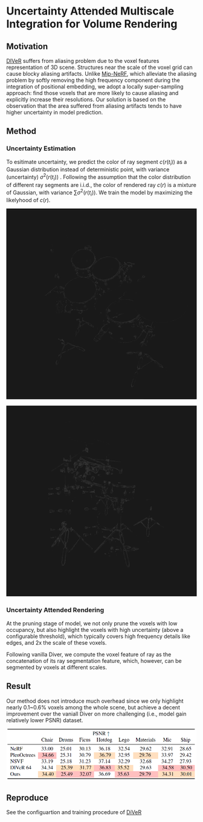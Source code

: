 # Uncertainty Attended Multiscale Integration for Volume Rendering
## Motivation
[DIVeR](https://github.com/lwwu2/diver) suffers from aliasing problem due to the voxel features representation of 3D scene. Structures near the scale of the voxel grid can cause blocky aliasing artifacts. Unlike [Mip-NeRF](https://github.com/google/mipnerf), which alleviate the aliasing problem by softly removing the high frequency component during the integration of positional embedding, we adopt a locally super-sampling approach: find those voxels that are more likely to cause aliasing and explicitly increase their resolutions. Our solution is based on the observation that the area suffered from aliasing artifacts tends to have higher uncertainty in model prediction.

## Method
### Uncertainty Estimation
To esitimate uncertainty, we predict the color of ray segment $c(r(t_i))$ as a Gaussian distribution instead of deterministic point, with variance (uncertainty) $\sigma^2(r(t_i))$ . Following the assumption that the color distribution of different ray segments are i.i.d., the color of rendered ray $c(r)$ is a mixture of Gaussian, with variance $\sum \sigma^2(r(t_i))$. We train the model by maximizing the likelyhood of $c(r)$. 

![uncert_map1](https://github.com/Savkosii/uncert-diver/blob/master/images/uncert_map1.png)

![uncert_map2](https://github.com/Savkosii/uncert-diver/blob/master/images/uncert_map2.png)

### Uncertainty Attended Rendering
At the pruning stage of model, we not only prune the voxels with low occupancy, but also highlight the voxels with high uncertainty (above a configurable threshold), which typically covers high frequency details like edges, and 2x the scale of these voxels.

Following vanilla Diver, we compute the voxel feature of ray as the concatenation of its ray segmentation feature, which, however, can be segmented by voxels at different scales.

## Result
Our method does not introduce much overhead since we only highlight nearly 0.1~0.6% voxels among the whole scene, but achieve a decent improvement over the vaniall Diver on more challenging (i.e., model gain relatively lower PSNR) dataset.

![result](https://github.com/Savkosii/uncert-diver/blob/master/images/result.png)

## Reproduce
See the configuartion and training procedure of [DiVeR](https://github.com/lwwu2/diver)
